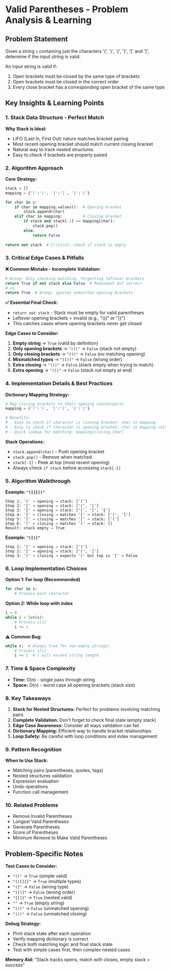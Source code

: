 # Valid Parentheses - Problem Analysis & Learning

## Problem Statement
Given a string `s` containing just the characters '(', ')', '{', '}', '[' and ']', determine if the input string is valid.

An input string is valid if:
1. Open brackets must be closed by the same type of brackets
2. Open brackets must be closed in the correct order
3. Every close bracket has a corresponding open bracket of the same type

## Key Insights & Learning Points

### 1. Stack Data Structure - Perfect Match
**Why Stack is Ideal:**
- LIFO (Last In, First Out) nature matches bracket pairing
- Most recent opening bracket should match current closing bracket
- Natural way to track nested structures
- Easy to check if brackets are properly paired

### 2. Algorithm Approach

**Core Strategy:**
```python
stack = []
mapping = {')':'(', ']':'[', '}':'{'}

for char in s:
    if char in mapping.values():  # Opening bracket
        stack.append(char)
    elif char in mapping:         # Closing bracket
        if stack and stack[-1] == mapping[char]:
            stack.pop()
        else:
            return False
            
return not stack  # Critical: check if stack is empty
```

### 3. Critical Edge Cases & Pitfalls

**❌ Common Mistake - Incomplete Validation:**
```python
# Wrong: Only checking matching, forgetting leftover brackets
return True if not stack else False  # Redundant but correct
# vs
return True  # Wrong: ignores unmatched opening brackets
```

**✅ Essential Final Check:**
- `return not stack` - Stack must be empty for valid parentheses
- Leftover opening brackets = invalid (e.g., "(((" or "[{")
- This catches cases where opening brackets never get closed

**Edge Cases to Consider:**
1. **Empty string** → `True` (valid by definition)
2. **Only opening brackets** → `"((("` → `False` (stack not empty)
3. **Only closing brackets** → `")))"` → `False` (no matching opening)
4. **Mismatched types** → `"([)]"` → `False` (wrong order)
5. **Extra closing** → `"())"` → `False` (stack empty when trying to match)
6. **Extra opening** → `"(()"` → `False` (stack not empty at end)

### 4. Implementation Details & Best Practices

**Dictionary Mapping Strategy:**
```python
# Map closing brackets to their opening counterparts
mapping = {')':'(', ']':'[', '}':'{'}

# Benefits:
# - Easy to check if character is closing bracket: char in mapping
# - Easy to check if character is opening bracket: char in mapping.values()
# - Quick lookup for matching: mapping[closing_char]
```

**Stack Operations:**
- `stack.append(char)` - Push opening bracket
- `stack.pop()` - Remove when matched
- `stack[-1]` - Peek at top (most recent opening)
- Always check `if stack` before accessing `stack[-1]`

### 5. Algorithm Walkthrough

**Example: `"([{}])"`**
```
Step 1: '(' → opening → stack: ['(']
Step 2: '[' → opening → stack: ['(', '[']  
Step 3: '{' → opening → stack: ['(', '[', '{']
Step 4: '}' → closing → matches '{' → stack: ['(', '[']
Step 5: ']' → closing → matches '[' → stack: ['(']
Step 6: ')' → closing → matches '(' → stack: []
Result: stack empty → True
```

**Example: `"([)]"`**
```
Step 1: '(' → opening → stack: ['(']
Step 2: '[' → opening → stack: ['(', '[']
Step 3: ')' → closing → expects '(' but top is '[' → False
```

### 6. Loop Implementation Choices

**Option 1: For loop (Recommended)**
```python
for char in s:
    # Process each character
```

**Option 2: While loop with index**
```python
i = 0
while i < len(s):
    # Process s[i]
    i += 1
```

**⚠️ Common Bug:**
```python
while s:  # Always true for non-empty strings!
    # Process s[i]
    i += 1  # i will exceed string length
```

### 7. Time & Space Complexity
- **Time:** O(n) - single pass through string
- **Space:** O(n) - worst case all opening brackets (stack size)

### 8. Key Takeaways

1. **Stack for Nested Structures:** Perfect for problems involving matching pairs
2. **Complete Validation:** Don't forget to check final state (empty stack)
3. **Edge Case Awareness:** Consider all ways validation can fail
4. **Dictionary Mapping:** Efficient way to handle bracket relationships
5. **Loop Safety:** Be careful with loop conditions and index management

### 9. Pattern Recognition

**When to Use Stack:**
- Matching pairs (parentheses, quotes, tags)
- Nested structures validation
- Expression evaluation
- Undo operations
- Function call management

### 10. Related Problems
- Remove Invalid Parentheses
- Longest Valid Parentheses
- Generate Parentheses
- Score of Parentheses
- Minimum Remove to Make Valid Parentheses

## Problem-Specific Notes

**Test Cases to Consider:**
- `"()"` → `True` (simple valid)
- `"()[]{}"` → `True` (multiple types)
- `"(]"` → `False` (wrong type)
- `"([)]"` → `False` (wrong order)
- `"{[]}"` → `True` (nested valid)
- `""` → `True` (empty string)
- `"((("` → `False` (unmatched opening)
- `")))"` → `False` (unmatched closing)

**Debug Strategy:**
- Print stack state after each operation
- Verify mapping dictionary is correct
- Check both matching logic and final stack state
- Test with simple cases first, then complex nested cases

**Memory Aid:**
"Stack tracks opens, match with closes, empty stack = success"